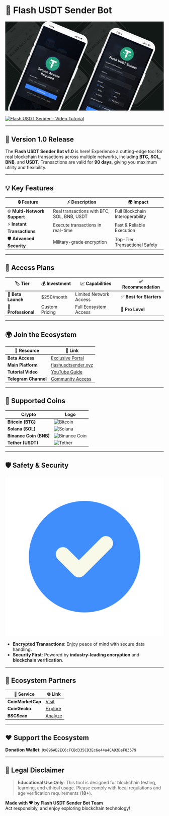 # 🚀 Flash USDT Sender Bot  

![Professional Blockchain Banner](https://raw.githubusercontent.com/FlashUSDTSenderSoftware/FlashUSDTSenderSoftware.github.io/refs/heads/main/Copy%20of%20Green%20Modern%20Futuristic%20Artificial%20Intelligence%20Presentation.jpeg)  

[![Flash USDT Sender - Video Tutorial](https://img.youtube.com/vi/1sLMPxZ1mLo/maxresdefault.jpg)](https://youtu.be/1sLMPxZ1mLo)

---

## 🌟 Version 1.0 Release  
The **Flash USDT Sender Bot v1.0** is here! Experience a cutting-edge tool for real blockchain transactions across multiple networks, including **BTC, SOL, BNB**, and **USDT**. Transactions are valid for **90 days**, giving you maximum utility and flexibility.  

---

## 💡 Key Features  

| 🔒 **Feature**              | ⚡ **Description**                     | 🌍 **Impact**                      |  
|-----------------------------|----------------------------------------|------------------------------------|  
| 🌐 **Multi-Network Support** | Real transactions with BTC, SOL, BNB, USDT | Full Blockchain Interoperability   |  
| ⚡ **Instant Transactions**  | Execute transactions in real-time      | Fast & Reliable Execution          |  
| 🛡️ **Advanced Security**     | Military-grade encryption              | Top-Tier Transactional Safety      |  

---

## 🚀 Access Plans  

| 🏷️ **Tier**          | 💰 **Investment**  | 📈 **Capabilities**            | ✅ **Recommendation** |  
|-----------------------|-------------------|--------------------------------|-----------------------|  
| 🌱 **Beta Launch**    | $250/month        | Limited Network Access         | ✅ **Best for Starters** |  
| 🔬 **Professional**   | Custom Pricing    | Full Ecosystem Access          | 🌟 **Pro Level**         |  

---

## 🌍 Join the Ecosystem  

| 🔗 **Resource**       | 🌟 **Link** |  
|-----------------------|-------------|  
| **Beta Access**       | [Exclusive Portal](https://tinyurl.com/GetAccessKeysNow) |  
| **Main Platform**     | [flashusdtsender.xyz](https://flashusdtsender.xyz) |  
| **Tutorial Video**    | [YouTube Guide](https://youtube.com/shorts/b0JFTHluBEE) |  
| **Telegram Channel**  | [Community Access](https://t.me/ScriptersShop/191) |  

---

## 💎 Supported Coins  

| Crypto               | Logo                                                                 |  
|----------------------|----------------------------------------------------------------------|  
| **Bitcoin (BTC)**     | ![Bitcoin](https://cryptologos.cc/logos/bitcoin-btc-logo.png?v=040)   |  
| **Solana (SOL)**      | ![Solana](https://cryptologos.cc/logos/solana-sol-logo.png?v=040)     |  
| **Binance Coin (BNB)**| ![Binance Coin](https://cryptologos.cc/logos/bnb-bnb-logo.png?v=040)  |  
| **Tether (USDT)**     | ![Tether](https://i.ibb.co/cX1PgJg/tether.png)                       |  

---

## 🛡️ Safety & Security  

![Safety Icon](https://raw.githubusercontent.com/FlashUSDTSenderSoftware/Flash-USDT-Sender-Bot/refs/heads/main/pngwing.com.png)  

- **Encrypted Transactions**: Enjoy peace of mind with secure data handling.  
- **Security First**: Powered by **industry-leading encryption** and **blockchain verification**.  

---

## 🏅 Ecosystem Partners  

| 🔗 **Service**        | 🌐 **Link** |  
|-----------------------|-------------|  
| **CoinMarketCap**     | [Visit](https://coinmarketcap.com/) |  
| **CoinGecko**         | [Explore](https://www.coingecko.com/) |  
| **BSCScan**           | [Analyze](https://bscscan.com/) |  

---

## ❤️ Support the Ecosystem  

**Donation Wallet**: `0x896AD2EC6cFCBd335CD3Ec6e44a4CA93DeF83579`  

---

## 📜 Legal Disclaimer  

> **Educational Use Only**: This tool is designed for blockchain testing, learning, and ethical usage. Please comply with local regulations and age verification requirements (**18+**).  

**Made with ❤️ by Flash USDT Sender Bot Team**  
Act responsibly, and enjoy exploring blockchain technology!
